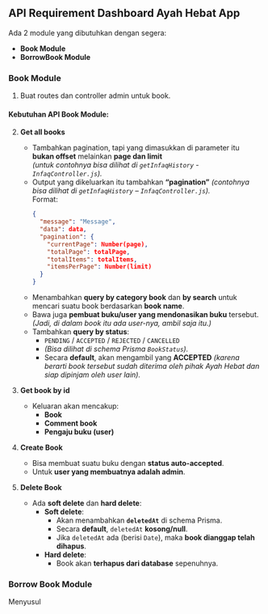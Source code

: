 ## API Requirement Dashboard Ayah Hebat App

Ada 2 module yang dibutuhkan dengan segera:

- **Book Module**  
- **BorrowBook Module**  

### Book Module  

1. Buat routes dan controller admin untuk book.  

#### Kebutuhan API Book Module:  

2. **Get all books**  
   - Tambahkan pagination, tapi yang dimasukkan di parameter itu **bukan offset** melainkan **page dan limit**  
     *(untuk contohnya bisa dilihat di `getInfaqHistory` - `InfaqController.js`).*  
   - Output yang dikeluarkan itu tambahkan **“pagination”** *(contohnya bisa dilihat di `getInfaqHistory` – `InfaqController.js`).*  
     Format:  
     ```json
     {
       "message": "Message",
       "data": data,
       "pagination": {
         "currentPage": Number(page),
         "totalPage": totalPage,
         "totalItems": totalItems,
         "itemsPerPage": Number(limit)
       }
     }
     ```
   - Menambahkan **query by category book** dan **by search** untuk mencari suatu book berdasarkan **book name**.  
   - Bawa juga **pembuat buku/user yang mendonasikan buku** tersebut.  
     *(Jadi, di dalam book itu ada user-nya, ambil saja itu.)*  
   - Tambahkan **query by status**:  
     - `PENDING` / `ACCEPTED` / `REJECTED` / `CANCELLED`  
     - *(Bisa dilihat di schema Prisma `BookStatus`).*  
     - Secara **default**, akan mengambil yang **ACCEPTED** *(karena berarti book tersebut sudah diterima oleh pihak Ayah Hebat dan siap dipinjam oleh user lain).*  

3. **Get book by id**  
   - Keluaran akan mencakup:  
     - **Book**  
     - **Comment book**  
     - **Pengaju buku (user)**  

4. **Create Book**  
   - Bisa membuat suatu buku dengan **status auto-accepted**.  
   - Untuk **user yang membuatnya adalah admin**.  

5. **Delete Book**  
   - Ada **soft delete** dan **hard delete**:  
     - **Soft delete**:  
       - Akan menambahkan **`deletedAt`** di schema Prisma.  
       - Secara **default**, `deletedAt` **kosong/null**.  
       - Jika `deletedAt` ada (berisi `Date`), maka **book dianggap telah dihapus**.  
     - **Hard delete**:  
       - Book akan **terhapus dari database** sepenuhnya.  


### Borrow Book Module
Menyusul  